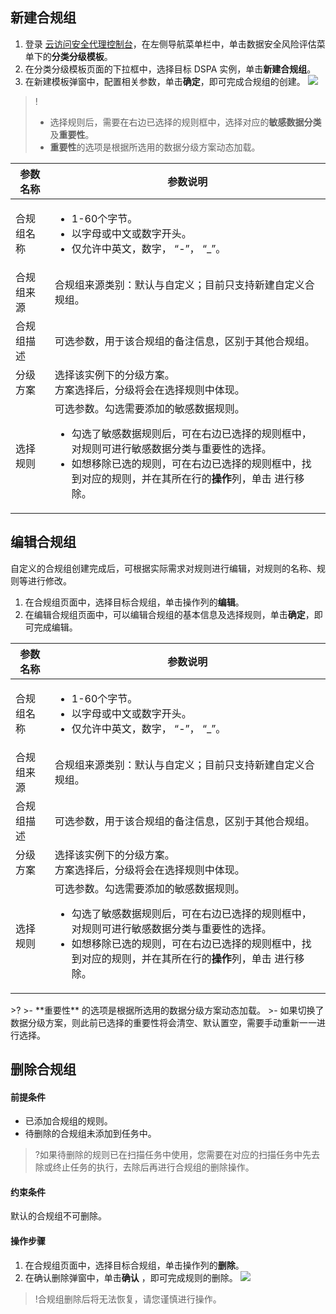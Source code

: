 
## 新建合规组

1. 登录 [云访问安全代理控制台](https://console.cloud.tencent.com/casb)，在左侧导航菜单栏中，单击数据安全风险评估菜单下的**分类分级模板**。
2. 在分类分级模板页面的下拉框中，选择目标 DSPA 实例，单击**新建合规组**。
3. 在新建模板弹窗中，配置相关参数，单击**确定**，即可完成合规组的创建。
![](https://qcloudimg.tencent-cloud.cn/raw/fa09f32ace97cd6c8b90f6044c3a28ca.png)
>!
>- 选择规则后，需要在右边已选择的规则框中，选择对应的**敏感数据分类**及**重要性**。
>- **重要性**的选项是根据所选用的数据分级方案动态加载。
>
<table>
<thead>
<tr>
<th>参数名称</th>
<th>参数说明</th>
</tr>
</thead>
<tbody><tr>
<td>合规组名称</td>
<td><ul><li> 1-60个字节。 </li><li>以字母或中文或数字开头。 </li><li>仅允许中英文，数字， “-”， “_”。</li></td>
</tr>
<tr>
<td>合规组来源</td>
<td>合规组来源类别：默认与自定义；目前只支持新建自定义合规组。</td>
</tr>
<tr>
<td>合规组描述</td>
<td>可选参数，用于该合规组的备注信息，区别于其他合规组。</td>
</tr>
<tr>
<td>分级方案</td>
<td>选择该实例下的分级方案。<br>方案选择后，分级将会在选择规则中体现。</td>
</tr>
<tr>
<td>选择规则</td>
<td>可选参数。勾选需要添加的敏感数据规则。 <ul><li>勾选了敏感数据规则后，可在右边已选择的规则框中，对规则可进行敏感数据分类与重要性的选择。</li><li>如想移除已选的规则，可在右边已选择的规则框中，找到对应的规则，并在其所在行的<strong>操作</strong>列，单击 <img src="https://main.qcloudimg.com/raw/a6233dc6056e101aff7c5c92d9201052.png" alt="">进行移除。</li></td>
</tr>
</tbody></table>


## 编辑合规组
自定义的合规组创建完成后，可根据实际需求对规则进行编辑，对规则的名称、规则等进行修改。

1. 在合规组页面中，选择目标合规组，单击操作列的**编辑**。
2. 在编辑合规组页面中，可以编辑合规组的基本信息及选择规则，单击**确定**，即可完成编辑。
<table>
<thead>
<tr>
<th>参数名称</th>
<th>参数说明</th>
</tr>
</thead>
<tbody><tr>
<td>合规组名称</td>
<td><ul><li> 1-60个字节。 </li><li>以字母或中文或数字开头。 </li><li>仅允许中英文，数字， “-”， “_”。</li></td>
</tr>
<tr>
<td>合规组来源</td>
<td>合规组来源类别：默认与自定义；目前只支持新建自定义合规组。</td>
</tr>
<tr>
<td>合规组描述</td>
<td>可选参数，用于该合规组的备注信息，区别于其他合规组。</td>
</tr>
<tr>
<td>分级方案</td>
<td>选择该实例下的分级方案。<br>方案选择后，分级将会在选择规则中体现。</td>
</tr>
<tr>
<td>选择规则</td>
<td>可选参数。勾选需要添加的敏感数据规则。<ul> <li>勾选了敏感数据规则后，可在右边已选择的规则框中，对规则可进行敏感数据分类与重要性的选择。</li><li>如想移除已选的规则，可在右边已选择的规则框中，找到对应的规则，并在其所在行的<strong>操作</strong>列，单击 <img src="https://main.qcloudimg.com/raw/a6233dc6056e101aff7c5c92d9201052.png" alt="">进行移除。</li></td>
</tr>
</tbody></table>
>?
>- **重要性** 的选项是根据所选用的数据分级方案动态加载。
>- 如果切换了数据分级方案，则此前已选择的重要性将会清空、默认置空，需要手动重新一一进行选择。

## 删除合规组

#### 前提条件
- 已添加合规组的规则。
- 待删除的合规组未添加到任务中。

>?如果待删除的规则已在扫描任务中使用，您需要在对应的扫描任务中先去除或终止任务的执行，去除后再进行合规组的删除操作。

#### 约束条件
默认的合规组不可删除。

#### 操作步骤

1. 在合规组页面中，选择目标合规组，单击操作列的**删除**。
2. 在确认删除弹窗中，单击**确认** ，即可完成规则的删除。
![](https://qcloudimg.tencent-cloud.cn/raw/9a11581e3a7db0a98c35f3b0b3064b3a.png)
>!合规组删除后将无法恢复，请您谨慎进行操作。
